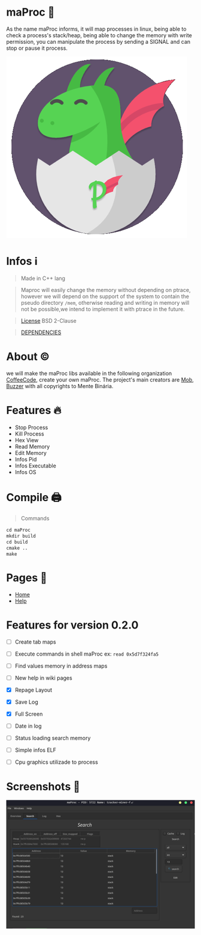 # maProc 🐉
As the name maProc informs, it will map processes in linux, being able  to check a process's stack/heap, being able to change the memory with write permission,  you can manipulate the process by sending a SIGNAL and can stop or pause it process.

![Icon](src/assets/maProc.png)


# Infos ℹ️
> Made in C++ lang

> Maproc will easily change the memory without depending on ptrace, however we will depend on the support of the system to contain the pseudo directory `/mem`, otherwise reading and writing in memory will not be possible,we intend to implement it with ptrace in the future.

> [License](LICENSE) BSD 2-Clause

> [DEPENDENCIES](DEPENDENCIES.md)

# About ©️
we will make the maProc libs available in the following organization [CoffeeCode](https://github.com/0xc0ffeec0de), create your own maProc.
The project's main creators are [Mob](https://github.com/VitorMob), [Buzzer](https://github.com/AandersonL) with all copyrights to Mente Binária.


# Features 🔥

* Stop Process
* Kill Process
* Hex View
* Read Memory
* Edit Memory
* Infos Pid
* Infos Executable
* Infos OS

# Compile 🖨️

> Commands

    cd maProc
    mkdir build
    cd build
    cmake ..
    make


# Pages 📄

* [Home](https://github.com/mentebinaria/maProc/wiki)
* [Help](https://github.com/mentebinaria/maProc/wiki/Help)


# Features for version 0.2.0
- [ ] Create tab maps
- [ ] Execute commands in shell maProc ex:  `read 0x5d7f324fa5`
- [ ] Find values memory in address maps
- [ ] New help in wiki pages 
- [x] Repage Layout 
- [x] Save Log
- [x] Full Screen
- [ ] Date in log  
- [ ] Status loading search memory 
- [ ] Simple infos ELF 
- [ ] Cpu graphics utilizade to process


# Screenshots 🎦

![maproc](assets/maProc.png)

